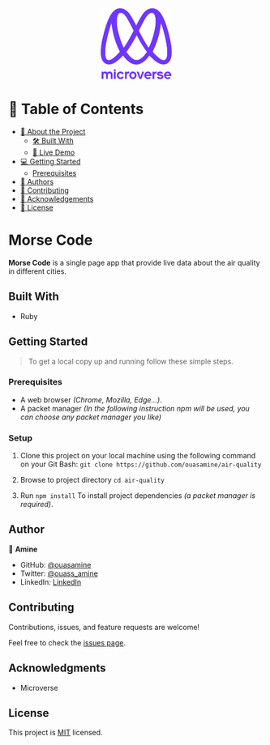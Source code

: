 <div align="center">

  <img src="murple_logo.png" alt="logo" width="140"  height="auto" />
  <br/>

</div>

# 📗 Table of Contents

- [📖 About the Project](#air-quality-index )
  - [🛠 Built With](#built-with)
  - [🚀 Live Demo](#live-demo)
- [💻 Getting Started](#getting-started)
  - [Prerequisites](#prerequisites)
- [👥 Authors](#author)
- [🤝 Contributing](#contributing)
- [🙏 Acknowledgements](#acknowledgments)
- [📝 License](#license)


# Morse Code


**Morse Code** is a single page app that provide live data about the air quality in different cities.

## Built With

<ul>
  <li><a>Ruby</a></li>
</ul>


## Getting Started 

> To get a local copy up and running follow these simple steps.

### Prerequisites

  - A web browser _(Chrome, Mozilla, Edge...)_.
  - A packet manager _(In the following instruction npm will be used, you can choose any packet manager you like)_

### Setup

1. Clone this project on your local machine using the following command on your Git Bash: `git clone https://github.com/ouasamine/air-quality`

2. Browse to project directory `cd air-quality`
   
3. Run `npm install` To install project dependencies _(a packet manager is required)_.


## Author

👤 **Amine**

- GitHub: [@ouasamine](https://github.com/ouasamine)
- Twitter: [@ouass_amine](https://twitter.com/ouass_amine)
- LinkedIn: [LinkedIn](https://www.linkedin.com/in/amine-ouassef/)


## Contributing 

Contributions, issues, and feature requests are welcome!

Feel free to check the [issues page](../../issues/).


## Acknowledgments 

- Microverse 

## License 

This project is [MIT](./LICENSE) licensed.
